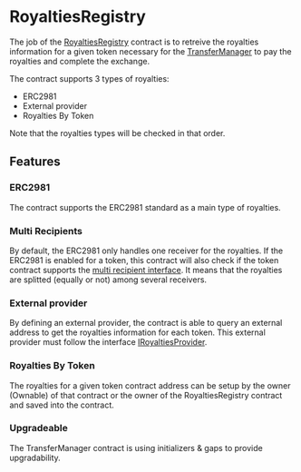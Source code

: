 # RoyaltiesRegistry

The job of the [RoyaltiesRegistry](../../contracts/royalties-registry/RoyaltiesRegistry.sol) contract is to retreive the royalties information for a given token necessary for the [TransferManager](../transfer-manager/TransferManager.md) to pay the royalties and complete the exchange.

The contract supports 3 types of royalties:
- ERC2981
- External provider
- Royalties By Token

Note that the royalties types will be checked in that order.

## Features

### ERC2981

The contract supports the ERC2981 standard as a main type of royalties.

### Multi Recipients

By default, the ERC2981 only handles one receiver for the royalties.
If the ERC2981 is enabled for a token, this contract will also check if the token contract supports the [multi recipient interface](../../contracts/royalties-registry/IMultiRoyaltyRecipients.sol). It means that the royalties are splitted (equally or not) among several receivers.

### External provider

By defining an external provider, the contract is able to query an external address to get the royalties information for each token. This external provider must follow the interface [IRoyaltiesProvider](../../contracts/interfaces/IRoyaltiesProvider.sol).

### Royalties By Token

The royalties for a given token contract address can be setup by the owner (Ownable) of that contract or the owner of the RoyaltiesRegistry contract and saved into the contract.

### Upgradeable

The TransferManager contract is using initializers & gaps to provide upgradability.